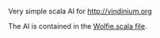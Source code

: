 Very simple scala AI for http://vindinium.org

The AI is contained in the [Wolfie.scala file](https://github.com/ornicar/wolfie/blob/master/src/main/scala/Wolfie.scala).
